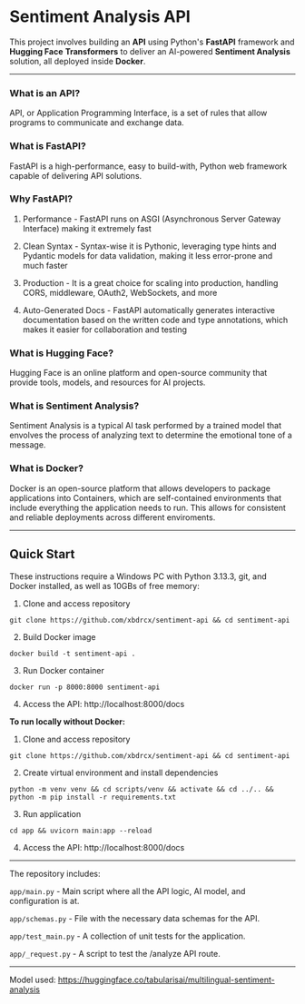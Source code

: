 # Sentiment Analysis API

This project involves building an **API** using Python's **FastAPI** framework and **Hugging Face** **Transformers** to deliver an AI-powered **Sentiment Analysis** solution, all deployed inside **Docker**.

---

### What is an API?

API, or Application Programming Interface, is a set of rules that allow programs to communicate and exchange data.

### What is FastAPI? 

FastAPI is a high-performance, easy to build-with, Python web framework capable of delivering API solutions.

### Why FastAPI?

1. Performance - FastAPI runs on ASGI (Asynchronous Server Gateway Interface) making it extremely fast

2. Clean Syntax - Syntax-wise it is Pythonic, leveraging type hints and Pydantic models for data validation, making it less error-prone and much faster

3. Production - It is a great choice for scaling into production, handling CORS, middleware, OAuth2, WebSockets, and more

4. Auto-Generated Docs - FastAPI automatically generates interactive documentation based on the written code and type annotations, which makes it easier for collaboration and testing

### What is Hugging Face?

Hugging Face is an online platform and open-source community that provide tools, models, and resources for AI projects.

### What is Sentiment Analysis?

Sentiment Analysis is a typical AI task performed by a trained model that envolves the process of analyzing text to determine the emotional tone of a message.

### What is Docker?

Docker is an open-source platform that allows developers to package applications into Containers, which are self-contained environments that include everything the application needs to run. This allows for consistent and reliable deployments across different enviroments.

---

## Quick Start

These instructions require a Windows PC with Python 3.13.3, git, and Docker installed, as well as 10GBs of free memory:

1. Clone and access repository
```
git clone https://github.com/xbdrcx/sentiment-api && cd sentiment-api
```

2. Build Docker image
```
docker build -t sentiment-api .
```

3. Run Docker container
```
docker run -p 8000:8000 sentiment-api
```

4. Access the API: http://localhost:8000/docs

**To run locally without Docker:**

1. Clone and access repository
```
git clone https://github.com/xbdrcx/sentiment-api && cd sentiment-api
```

2. Create virtual environment and install dependencies
```
python -m venv venv && cd scripts/venv && activate && cd ../.. && python -m pip install -r requirements.txt
```

3. Run application
```
cd app && uvicorn main:app --reload
```

4. Access the API: http://localhost:8000/docs

---

The repository includes:

<code>app/main.py</code> - Main script where all the API logic, AI model, and configuration is at.

<code>app/schemas.py</code> - File with the necessary data schemas for the API.

<code>app/test_main.py</code> - A collection of unit tests for the application.

<code>app/_request.py</code> - A script to test the /analyze API route. 

---

Model used: https://huggingface.co/tabularisai/multilingual-sentiment-analysis

